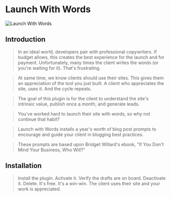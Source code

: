 # Launch With Words

![Launch With Words](<https://bridgetwillard.com/wp-content/uploads/2021/01/launch-with-words-landing-page.png >)

## Introduction

> In an ideal world, developers pair with professional copywriters. If budget allows, this creates the best experience for the launch and for payment. Unfortunately, many times the client writes the words (or you're waiting for it).  That's frustrating.

>At same time, we know clients should use their sites. This gives them an appreciation of the tool you just built. A client who appreciates the site, uses it. And the cycle repeats. 

>The goal of this plugin is for the client to understand the site's intrinsic value, publish once a month, and generate leads.

>You've worked hard to launch their site with words, so why not continue that habit?

>Launch with Words installs a year's worth of blog post prompts to encourage and guide your client in blogging best practices.

>These prompts are based upon Bridget Willard's ebook, "If You Don't Mind Your Business, Who Will?" 

## Installation

>Install the plugin. Activate it. Verify the drafts are on board. Deactivate it. Delete. It's free. It's a win-win. The client uses their site and your work is appreciated.
